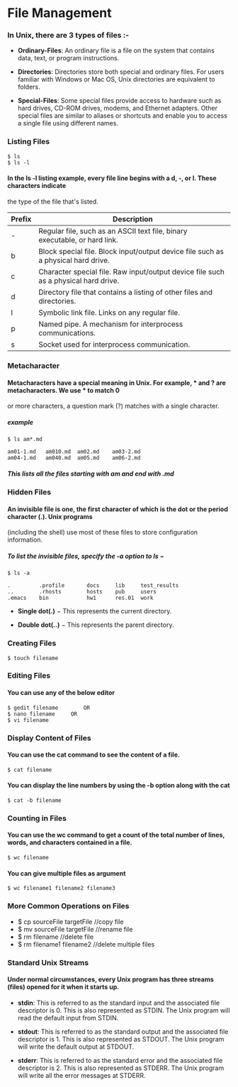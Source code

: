 # File Management

   ### In Unix, there are 3 types of files :-

   - **Ordinary-Files**: An ordinary file is a file on the system that contains data, text, or program
		    	instructions.

   - **Directories**:    Directories store both special and ordinary files. For users familiar with
		    	Windows or Mac OS, Unix directories are equivalent to folders.

   - **Special-Files**:  Some special files provide access to hardware such as hard drives, CD-ROM drives,
		    	modems, and Ethernet adapters. Other special files are similar to aliases or
		    	shortcuts and enable you to access a single file using different names.

   ### Listing Files

    $ ls
    $ ls -l

   #### In the ls -l listing example, every file line begins with a **d**, **-**, or **l**. These characters indicate
   the type of the file that's listed.

   | Prefix | Description |
   |---|---|
   | - | Regular file, such as an ASCII text file, binary executable, or hard link. |
   | b | Block special file. Block input/output device file such as a physical hard drive. |
   | c | Character special file. Raw input/output device file such as a physical hard drive. |
   | d | Directory file that contains a listing of other files and directories. |
   | l | Symbolic link file. Links on any regular file. |
   | p | Named pipe. A mechanism for interprocess communications. |
   | s | Socket used for interprocess communication. |

   ### Metacharacter

   #### Metacharacters have a special meaning in Unix. For example, * and ? are metacharacters. We use * to match 0
   or more characters, a question mark (?) matches with a single character.

   ##### example

    $ ls am*.md

    am01-1.md   am010.md  am02.md    am03-2.md 
    am04-1.md   am040.md  am05.md    am06-2.md

   ##### This lists all the files starting with am and end with .md

   ### Hidden Files

   #### An invisible file is one, the first character of which is the dot or the period character (.). Unix programs
  (including the shell) use most of these files to store configuration information.

   ##### To list the invisible files, specify the -a option to ls −

    $ ls -a

    .         .profile       docs     lib     test_results
    ..        .rhosts        hosts    pub     users
    .emacs    bin            hw1      res.01  work

   - **Single dot(.)** − This represents the current directory.

   - **Double dot(..)** − This represents the parent directory.

   ### Creating Files

    $ touch filename

   ### Editing Files

   #### You can use any of the below editor

    $ gedit filename		OR
    $ nano filename		OR
    $ vi filename

   ### Display Content of Files

   #### You can use the cat command to see the content of a file.

    $ cat filename

   #### You can display the line numbers by using the -b option along with the cat
  
    $ cat -b filename

   ### Counting in Files

   #### You can use the wc command to get a count of the total number of lines, words, and characters contained in a file.

    $ wc filename

   #### You can give multiple files as argument

    $ wc filename1 filename2 filename3

   ### More Common Operations on Files

   - $ cp sourceFile targetFile		//copy file
   - $ mv sourceFile targetFile		//rename file
   - $ rm filename			//delete file
   - $ rm filename1 filename2		//delete multiple files

   ### Standard Unix Streams

   #### Under normal circumstances, every Unix program has three streams (files) opened for it when it starts up.

   - **stdin**: This is referred to as the standard input and the associated file descriptor is 0. This is also 
        represented as STDIN. The Unix program will read the default input from STDIN.

   - **stdout**: This is referred to as the standard output and the associated file descriptor is 1. This is also
        represented as STDOUT. The Unix program will write the default output at STDOUT.

   - **stderr**: This is referred to as the standard error and the associated file descriptor is 2. This is also
        represented as STDERR. The Unix program will write all the error messages at STDERR.








